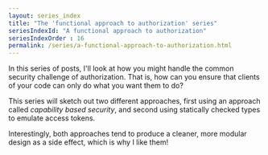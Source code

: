 ```yaml
---
layout: series_index
title: "The 'functional approach to authorization' series"
seriesIndexId: "A functional approach to authorization"
seriesIndexOrder : 16
permalink: /series/a-functional-approach-to-authorization.html
---
```


In this series of posts, I'll look at how you might handle the common security challenge of authorization.
That is, how can you ensure that clients of your code can only do what you want them to do?

This series will sketch out two different approaches, first using an approach called *capability based security*, and second using statically checked types to emulate access tokens.

Interestingly, both approaches tend to produce a cleaner, more modular design as a side effect, which is why I like them! 

